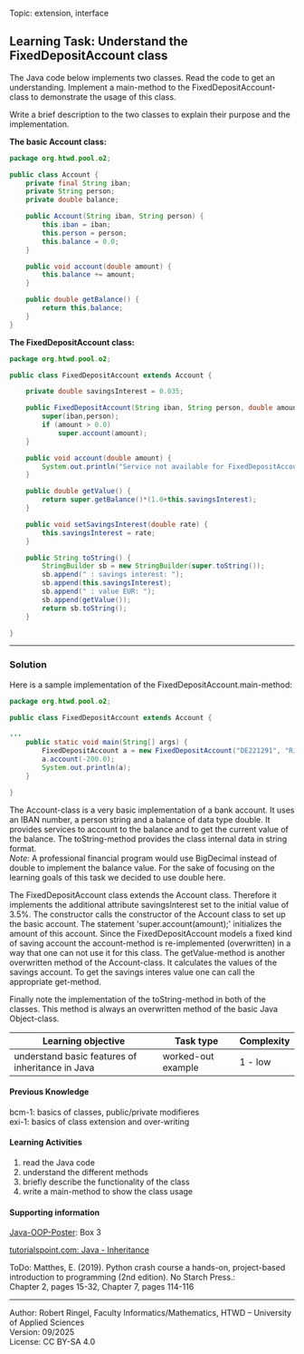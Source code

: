 Topic: extension, interface

## Learning Task: Understand the FixedDepositAccount class

The Java code below implements two classes. Read the code to get an understanding. Implement a main-method to the FixedDepositAccount-class to demonstrate the usage of this class.

Write a brief description to the two classes to explain their purpose and the implementation.


**The basic Account class:**
``` java
package org.htwd.pool.o2;

public class Account {
    private final String iban;
    private String person;
    private double balance;

    public Account(String iban, String person) {
        this.iban = iban;
        this.person = person;
        this.balance = 0.0;
    }

    public void account(double amount) {
        this.balance += amount;
    }

    public double getBalance() {
        return this.balance;
    }
}
```

**The FixedDepositAccount class:**
``` java
package org.htwd.pool.o2;

public class FixedDepositAccount extends Account {

    private double savingsInterest = 0.035;

    public FixedDepositAccount(String iban, String person, double amount) {
        super(iban,person);
        if (amount > 0.0)
            super.account(amount);
    }

    public void account(double amount) {
        System.out.println("Service not available for FixedDepositAccount");
    }

    public double getValue() {
        return super.getBalance()*(1.0+this.savingsInterest);
    }

    public void setSavingsInterest(double rate) {
        this.savingsInterest = rate;
    }

    public String toString() {
        StringBuilder sb = new StringBuilder(super.toString());
        sb.append(" : savings interest: ");
        sb.append(this.savingsInterest);
        sb.append(" : value EUR: ");
        sb.append(getValue());
        return sb.toString();
    }

}

```

---------------------------------------

### Solution
 
Here is a sample implementation of the FixedDepositAccount.main-method: 


``` java
package org.htwd.pool.o2;

public class FixedDepositAccount extends Account {

...
    public static void main(String[] args) {
        FixedDepositAccount a = new FixedDepositAccount("DE221291", "Ricci Rich", 1000.0);
        a.account(-200.0);
        System.out.println(a);
    }

}
```

The Account-class is a very basic implementation of a bank account. It uses an IBAN number, a person string and a balance of data type double. It provides services to account to the balance and to get the current value of the balance. The toString-method provides the class internal data in string format.  
*Note:* A professional financial program would use BigDecimal instead of double to implement the balance value. For the sake of focusing on the learning goals of this task we decided to use double here.

The FixedDepositAccount class extends the Account class. Therefore it implements the additional attribute savingsInterest set to the initial value of 3.5%. The constructor calls the constructor of the Account class to set up the basic account. The statement 'super.account(amount);' initializes the amount of this account. Since the FixedDepositAccount models a fixed kind of saving account the account-method is re-implemented (overwritten) in a way that one can not use it for this class. The getValue-method is another overwritten method of the Account-class. It calculates the values of the savings account. To get the savings interes value one can call the appropriate get-method.  

Finally note the implementation of the toString-method in both of the classes. This method is always an overwritten method of the basic Java Object-class.


| **Learning objective**                           | **Task type**   | **Complexity** |
| ------------------------------------------------ | --------------- | -------------- |
| understand basic features of inheritance in Java | worked-out example | 1 - low     |  

#### Previous Knowledge

bcm-1: basics of classes, public/private modifieres  
exi-1: basics of class extension and over-writing

#### Learning Activities

1) read the Java code
2) understand the different methods
3) briefly describe the functionality of the class
4) write a main-method to show the class usage

#### Supporting information

[Java-OOP-Poster](../JavaPosterOOP_engl.pdf): Box 3

[tutorialspoint.com: Java - Inheritance](https://www.tutorialspoint.com/java/java_inheritance.htm)  

ToDo: Matthes, E. (2019). Python crash course a hands-on, project-based introduction to programming (2nd edition). No Starch Press.:  
Chapter 2, pages 15-32, Chapter 7, pages 114-116  



---------------------------------------
Author: Robert Ringel, Faculty Informatics/Mathematics, HTWD – University of Applied Sciences  
Version: 09/2025            
License: CC BY-SA 4.0
